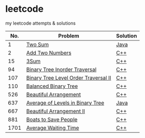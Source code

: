 # leetcode
my leetcode attempts & solutions

No. | Problem | Solution
------------ | ------------- | -------------
1 | [Two Sum](https://leetcode.com/problems/two-sum/) | [Java](soln/two-sum)
2 | [Add Two Numbers](https://leetcode.com/problems/add-two-numbers/) | [C++](soln/add-two-numbers)
15 | [3Sum](https://leetcode.com/problems/3sum/) | [C++](soln/3sum)
94 | [Binary Tree Inorder Traversal](https://leetcode.com/problems/binary-tree-inorder-traversal/) | [C++](soln/binary-tree-inorder-traversal)
107 | [Binary Tree Level Order Traversal II](https://leetcode.com/problems/binary-tree-level-order-traversal-ii/) | [C++](soln/binary-tree-level-order-traversal-ii)
110 | [Balanced Binary Tree](https://leetcode.com/problems/balanced-binary-tree/) | [C++](soln/balanced-binary-tree)
526 | [Beautiful Arrangement](https://leetcode.com/problems/beautiful-arrangement/) | [C++](soln/beautiful-arrangement)
637 | [Average of Levels in Binary Tree](https://leetcode.com/problems/average-of-levels-in-binary-tree/) | [Java](soln/average-of-levels-in-binary-tree)
667 | [Beautiful Arrangement II](https://leetcode.com/problems/beautiful-arrangement-ii/) | [C++](soln/beautiful-arrangement-ii)
881 | [Boats to Save People](https://leetcode.com/problems/boats-to-save-people/) | [C++](soln/boats-to-save-people)
1701 | [Average Waiting Time](https://leetcode.com/problems/average-waiting-time/) | [C++](soln/average-waiting-time)
